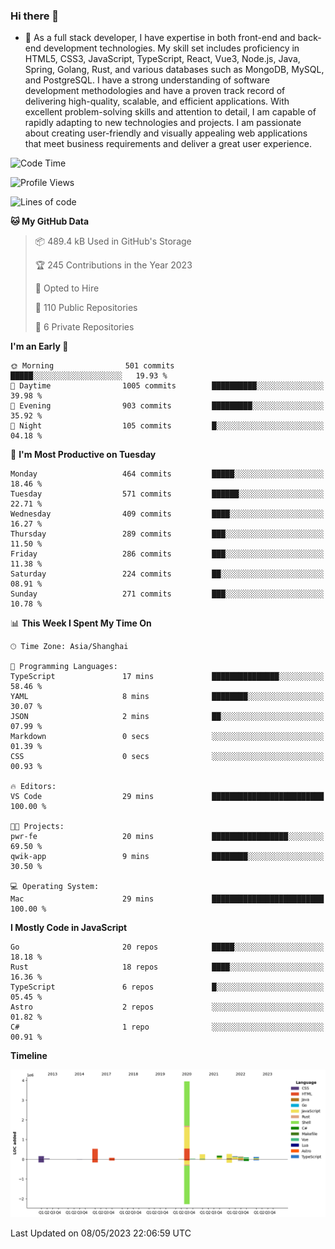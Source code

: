 ### Hi there 👋

- 🌱 As a full stack developer, I have expertise in both front-end and back-end development technologies. My skill set includes proficiency in HTML5, CSS3, JavaScript, TypeScript, React, Vue3, Node.js, Java, Spring, Golang, Rust, and various databases such as MongoDB, MySQL, and PostgreSQL. I have a strong understanding of software development methodologies and have a proven track record of delivering high-quality, scalable, and efficient applications. With excellent problem-solving skills and attention to detail, I am capable of rapidly adapting to new technologies and projects. I am passionate about creating user-friendly and visually appealing web applications that meet business requirements and deliver a great user experience.

<!--START_SECTION:waka-->
![Code Time](http://img.shields.io/badge/Code%20Time-1%2C029%20hrs%2019%20mins-blue)

![Profile Views](http://img.shields.io/badge/Profile%20Views-36-blue)

![Lines of code](https://img.shields.io/badge/From%20Hello%20World%20I%27ve%20Written-5.9%20million%20lines%20of%20code-blue)

**🐱 My GitHub Data** 

> 📦 489.4 kB Used in GitHub's Storage 
 > 
> 🏆 245 Contributions in the Year 2023
 > 
> 💼 Opted to Hire
 > 
> 📜 110 Public Repositories 
 > 
> 🔑 6 Private Repositories 
 > 
**I'm an Early 🐤** 

```text
🌞 Morning                501 commits         █████░░░░░░░░░░░░░░░░░░░░   19.93 % 
🌆 Daytime                1005 commits        ██████████░░░░░░░░░░░░░░░   39.98 % 
🌃 Evening                903 commits         █████████░░░░░░░░░░░░░░░░   35.92 % 
🌙 Night                  105 commits         █░░░░░░░░░░░░░░░░░░░░░░░░   04.18 % 
```
📅 **I'm Most Productive on Tuesday** 

```text
Monday                   464 commits         █████░░░░░░░░░░░░░░░░░░░░   18.46 % 
Tuesday                  571 commits         ██████░░░░░░░░░░░░░░░░░░░   22.71 % 
Wednesday                409 commits         ████░░░░░░░░░░░░░░░░░░░░░   16.27 % 
Thursday                 289 commits         ███░░░░░░░░░░░░░░░░░░░░░░   11.50 % 
Friday                   286 commits         ███░░░░░░░░░░░░░░░░░░░░░░   11.38 % 
Saturday                 224 commits         ██░░░░░░░░░░░░░░░░░░░░░░░   08.91 % 
Sunday                   271 commits         ███░░░░░░░░░░░░░░░░░░░░░░   10.78 % 
```


📊 **This Week I Spent My Time On** 

```text
🕑︎ Time Zone: Asia/Shanghai

💬 Programming Languages: 
TypeScript               17 mins             ███████████████░░░░░░░░░░   58.46 % 
YAML                     8 mins              ████████░░░░░░░░░░░░░░░░░   30.07 % 
JSON                     2 mins              ██░░░░░░░░░░░░░░░░░░░░░░░   07.99 % 
Markdown                 0 secs              ░░░░░░░░░░░░░░░░░░░░░░░░░   01.39 % 
CSS                      0 secs              ░░░░░░░░░░░░░░░░░░░░░░░░░   00.93 % 

🔥 Editors: 
VS Code                  29 mins             █████████████████████████   100.00 % 

🐱‍💻 Projects: 
pwr-fe                   20 mins             █████████████████░░░░░░░░   69.50 % 
qwik-app                 9 mins              ████████░░░░░░░░░░░░░░░░░   30.50 % 

💻 Operating System: 
Mac                      29 mins             █████████████████████████   100.00 % 
```

**I Mostly Code in JavaScript** 

```text
Go                       20 repos            █████░░░░░░░░░░░░░░░░░░░░   18.18 % 
Rust                     18 repos            ████░░░░░░░░░░░░░░░░░░░░░   16.36 % 
TypeScript               6 repos             █░░░░░░░░░░░░░░░░░░░░░░░░   05.45 % 
Astro                    2 repos             ░░░░░░░░░░░░░░░░░░░░░░░░░   01.82 % 
C#                       1 repo              ░░░░░░░░░░░░░░░░░░░░░░░░░   00.91 % 
```



**Timeline**

![Lines of Code chart](https://raw.githubusercontent.com/elton/elton/main/assets/bar_graph.png)


 Last Updated on 08/05/2023 22:06:59 UTC
<!--END_SECTION:waka-->

<!--
**elton/elton** is a ✨ _special_ ✨ repository because its `README.md` (this file) appears on your GitHub profile.

Here are some ideas to get you started:

- 🔭 I’m currently working on ...
- 🌱 I’m currently learning ...
- 👯 I’m looking to collaborate on ...
- 🤔 I’m looking for help with ...
- 💬 Ask me about ...
- 📫 How to reach me: ...
- 😄 Pronouns: ...
- ⚡ Fun fact: ...
-->
